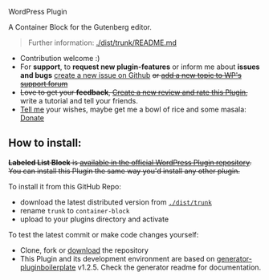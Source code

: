 WordPress Plugin

A Container Block for the Gutenberg editor.

> Further information: [./dist/trunk/README.md](https://github.com/jhotadhari/container-block/tree/master/dist/trunk)

* Contribution welcome :)
* For **support**, to **request new plugin-features** or inform me about **issues and bugs** [create a new issue on Github](https://github.com/jhotadhari/container-block/issues/new) ~~or [add a new topic to WP's support forum](https://wordpress.org/support/plugin/container-block)~~
* ~~Love to get your **feedback**, [Create a new review and rate this Plugin](https://wordpress.org/support/plugin/container-block/reviews/#new-post),~~ write a tutorial and tell your friends.
* [Tell me](https://waterproof-webdesign.info/en/#contact) your wishes, maybe get me a bowl of rice and some masala: [Donate](http://waterproof-webdesign.info/donate)

## How to install:

~~**Labeled List Block**  is [available in the official WordPress Plugin repository](https://wordpress.org/plugins/container-block/). You can install this Plugin the same way you'd install any other plugin.~~

To install it from this GitHub Repo:

- download the latest distributed version from [```./dist/trunk```](https://github.com/jhotadhari/container-block/tree/master/dist/trunk)
- rename ```trunk``` to ```container-block```
- upload to your plugins directory and activate

To test the latest commit or make code changes yourself:

- Clone, fork or [download](https://github.com/jhotadhari/container-block/archive/master.zip) the repository
- This Plugin and its development environment are based on [generator-pluginboilerplate](https://www.npmjs.com/package/generator-pluginboilerplate) v1.2.5. Check the generator readme for documentation.